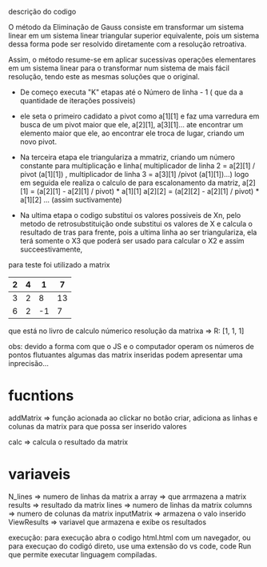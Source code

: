 descrição do codigo



O método da Eliminação de Gauss consiste em transformar um sistema linear em um sistema linear triangular superior equivalente, pois um sistema dessa forma pode ser resolvido diretamente com a resolução retroativa.

Assim, o método resume-se em aplicar sucessivas operações elementares em um sistema linear para o transformar num sistema de mais fácil resolução, tendo este as mesmas soluções que o original.

- De começo executa "K" etapas até  o Número de linha - 1 ( que da a quantidade de iterações possiveis)

- ele seta o primeiro cadidato a pivot como a[1][1]
e faz uma varredura em busca de um pivot maior que ele, a[2][1], a[3][1]... ate encontrar um elemento maior que ele, ao encontrar ele troca de lugar, criando um novo pivot.

- Na terceira etapa ele triangulariza a mmatriz, criando um número constante para multiplicação e linha( multiplicador de linha 2 = a[2][1] / pivot (a[1][1]) ,  multiplicador de linha 3 = a[3][1] /pivot (a[1][1])...)
    logo em seguida ele realiza o calculo de para escalonamento da matriz, 
    a[2][1] = (a[2][1] - a[2][1] / pivot) * a[1][1] 
    a[2][2] = (a[2][2] - a[2][1] / pivot) * a[1][2] ...
    (assim suctivamente)

- Na ultima etapa o codigo substitui os valores possiveis de Xn, pelo metodo de retrosubstituição 
onde substitui os valores de X e calcula o resultado de tras para frente, pois a ultima linha ao ser triangulariza, ela terá somente o X3 que poderá ser usado para calcular o X2 e assim succeestivamente,

para teste foi utilizado  a matrix

| 2 	| 4 	| 1  	| 7  	|
|---	|---	|----	|----	|
| 3 	| 2 	| 8  	| 13 	|
| 6 	| 2 	| -1 	| 7  	|

que está no livro de calculo númerico
resolução da matrixa => R: [1, 1, 1]


obs: devido a forma com que o JS e o computador operam os números de pontos 
flutuantes algumas das matrix inseridas podem apresentar uma inprecisão...

# fucntions

addMatrix => função acionada ao clickar no botão criar, adiciona as linhas e colunas da matrix para que possa ser inserido valores

calc => calcula o resultado da matrix

# variaveis
N_lines => numero de linhas da matrix 
a array => que arrmazena a matrix
results => resultado da matrix
lines => numero de linhas da matrix
columns => numero de colunas da matrix
inputMatrix => armazena o valo inserido
ViewResults => variavel que armazena e exibe os resultados

execução: para execução abra o codigo html.html com um navegador,
ou para execuçao do codigó direto, use uma extensão do vs code, code Run que permite executar linguagem compiladas.
